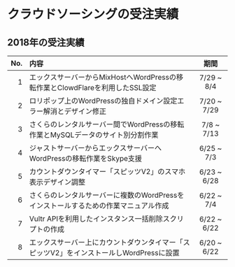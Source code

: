# クラウドソーシングの受注実績

## 2018年の受注実績
| No. | 内容 | 期間 |
|---:|:---|:---:|
| 1 | エックスサーバーからMixHostへWordPressの移転作業とClowdFlareを利用したSSL設定 | 7/29 ~ 8/4 |
| 2 | ロリポップ上のWordPressの独自ドメイン設定エラー解消とデザイン修正 | 7/20 ~ 7/29 |
| 3 | さくらのレンタルサーバー間でWordPressの移転作業とMySQLデータのサイト別分割作業 | 7/8 ~ 7/13 |
| 4 | ジャストサーバーからエックスサーバーへWordPressの移転作業をSkype支援 | 6/25 ~ 7/3 |
| 5 | カウントダウンタイマー「スピッツV2」のスマホ表示デザイン調整 | 6/23 ~ 6/28 |
| 6 | さくらのレンタルサーバーに複数のWordPressをインストールするための作業マニュアル作成 | 6/22 ~ 7/4 |
| 7 | Vultr APIを利用したインスタンス一括削除スクリプトの作成 | 6/22 ~ 6/22 |
| 8 | エックスサーバー上にカウントダウンタイマー「スピッツV2」をインストールしWordPressに設置 | 6/20 ~ 6/22 |
